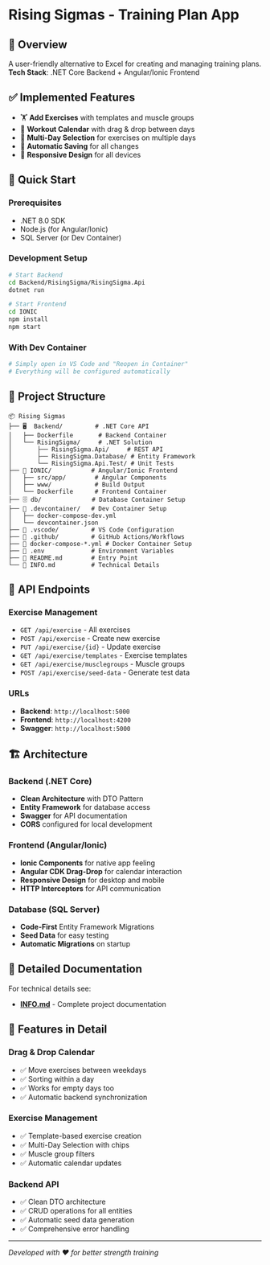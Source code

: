 # Rising Sigmas - Training Plan App

## 🎯 Overview

A user-friendly alternative to Excel for creating and managing training plans.  
**Tech Stack**: .NET Core Backend + Angular/Ionic Frontend

## ✅ Implemented Features

- 🏋️ **Add Exercises** with templates and muscle groups
- 📅 **Workout Calendar** with drag & drop between days
- 🔄 **Multi-Day Selection** for exercises on multiple days
- 💾 **Automatic Saving** for all changes
- 🎨 **Responsive Design** for all devices

## 🚀 Quick Start

### Prerequisites

- .NET 8.0 SDK
- Node.js (for Angular/Ionic)
- SQL Server (or Dev Container)

### Development Setup

```bash
# Start Backend
cd Backend/RisingSigma/RisingSigma.Api
dotnet run

# Start Frontend
cd IONIC
npm install
npm start
```

### With Dev Container

```bash
# Simply open in VS Code and "Reopen in Container"
# Everything will be configured automatically
```

## 📁 Project Structure

```
📦 Rising Sigmas
├── 🖥️  Backend/         # .NET Core API
│   ├── Dockerfile       # Backend Container
│   └── RisingSigma/     # .NET Solution
│       ├── RisingSigma.Api/     # REST API
│       ├── RisingSigma.Database/ # Entity Framework
│       └── RisingSigma.Api.Test/ # Unit Tests
├── 📱 IONIC/           # Angular/Ionic Frontend
│   ├── src/app/        # Angular Components
│   ├── www/            # Build Output
│   └── Dockerfile      # Frontend Container
├── 🗄️ db/              # Database Container Setup
├── 🐳 .devcontainer/   # Dev Container Setup
│   ├── docker-compose-dev.yml
│   └── devcontainer.json
├── 🔧 .vscode/         # VS Code Configuration
├── 🔀 .github/         # GitHub Actions/Workflows
├── 🐳 docker-compose-*.yml # Docker Container Setup
├── 📄 .env             # Environment Variables
├── 📖 README.md        # Entry Point
└── 📖 INFO.md          # Technical Details
```

## 🔧 API Endpoints

### Exercise Management

- `GET /api/exercise` - All exercises
- `POST /api/exercise` - Create new exercise
- `PUT /api/exercise/{id}` - Update exercise
- `GET /api/exercise/templates` - Exercise templates
- `GET /api/exercise/musclegroups` - Muscle groups
- `POST /api/exercise/seed-data` - Generate test data

### URLs

- **Backend**: `http://localhost:5000`
- **Frontend**: `http://localhost:4200`
- **Swagger**: `http://localhost:5000`

## 🏗️ Architecture

### Backend (.NET Core)

- **Clean Architecture** with DTO Pattern
- **Entity Framework** for database access
- **Swagger** for API documentation
- **CORS** configured for local development

### Frontend (Angular/Ionic)

- **Ionic Components** for native app feeling
- **Angular CDK Drag-Drop** for calendar interaction
- **Responsive Design** for desktop and mobile
- **HTTP Interceptors** for API communication

### Database (SQL Server)

- **Code-First** Entity Framework Migrations
- **Seed Data** for easy testing
- **Automatic Migrations** on startup

## 📖 Detailed Documentation

For technical details see:

- **[INFO.md](./INFO.md)** - Complete project documentation

## 🎨 Features in Detail

### Drag & Drop Calendar

- ✅ Move exercises between weekdays
- ✅ Sorting within a day
- ✅ Works for empty days too
- ✅ Automatic backend synchronization

### Exercise Management

- ✅ Template-based exercise creation
- ✅ Multi-Day Selection with chips
- ✅ Muscle group filters
- ✅ Automatic calendar updates

### Backend API

- ✅ Clean DTO architecture
- ✅ CRUD operations for all entities
- ✅ Automatic seed data generation
- ✅ Comprehensive error handling

---

_Developed with ❤️ for better strength training_
